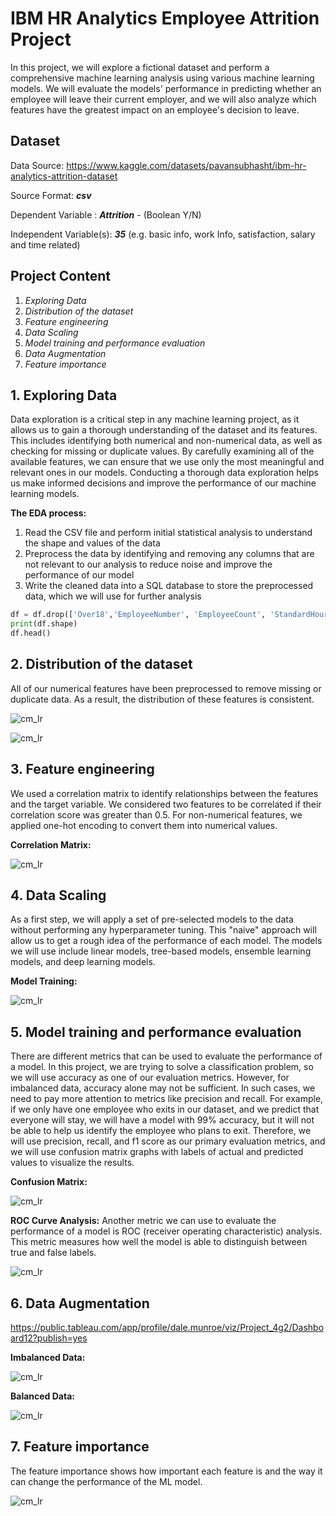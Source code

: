 # **IBM HR Analytics Employee Attrition Project**
In this project, we will explore a fictional dataset and perform a comprehensive machine learning analysis using various machine learning models. We will evaluate the models' performance in predicting whether an employee will leave their current employer, and we will also analyze which features have the greatest impact on an employee's decision to leave.

## Dataset
Data Source: https://www.kaggle.com/datasets/pavansubhasht/ibm-hr-analytics-attrition-dataset

Source Format: **_csv_**

Dependent Variable : **_Attrition_** - (Boolean Y/N)

Independent Variable(s): **_35_** (e.g. basic info, work Info, satisfaction, salary and time related)

## Project Content
1. *Exploring Data*
2. *Distribution of the dataset*
3. *Feature engineering*
4. *Data Scaling*
5. *Model training and performance evaluation*
6. *Data Augmentation*
7. *Feature importance*

## 1. Exploring Data
Data exploration is a critical step in any machine learning project, as it allows us to gain a thorough understanding of the dataset and its features. This includes identifying both numerical and non-numerical data, as well as checking for missing or duplicate values. By carefully examining all of the available features, we can ensure that we use only the most meaningful and relevant ones in our models. Conducting a thorough data exploration helps us make informed decisions and improve the performance of our machine learning models.

**The EDA process:**
1. Read the CSV file and perform initial statistical analysis to understand the shape and values of the data
2. Preprocess the data by identifying and removing any columns that are not relevant to our analysis to reduce noise and improve the performance of our model
3. Write the cleaned data into a SQL database to store the preprocessed data, which we will use for further analysis

~~~~python
df = df.drop(['Over18','EmployeeNumber', 'EmployeeCount', 'StandardHours'], axis = 1)
print(df.shape)
df.head()
~~~~

## 2. Distribution of the dataset
All of our numerical features have been preprocessed to remove missing or duplicate data. As a result, the distribution of these features is consistent.

![cm_lr](https://github.com/dalemunroe/project-4_group-2/blob/main/outputs/Age_distribution.png)

![cm_lr](https://github.com/dalemunroe/project-4_group-2/blob/main/outputs/dataset_distribution.png)

## 3. Feature engineering
We used a correlation matrix to identify relationships between the features and the target variable. We considered two features to be correlated if their correlation score was greater than 0.5. 
For non-numerical features, we applied one-hot encoding to convert them into numerical values.

**Correlation Matrix:**

![cm_lr](https://github.com/dalemunroe/project-4_group-2/blob/main/outputs/correlation_heatmap.png)

## 4. Data Scaling
As a first step, we will apply a set of pre-selected models to the data without performing any hyperparameter tuning. This "naive" approach will allow us to get a rough idea of the performance of each model. The models we will use include linear models, tree-based models, ensemble learning models, and deep learning models.

**Model Training:**

![cm_lr](https://github.com/dalemunroe/project-4_group-2/blob/main/outputs/ML_performance.png)

## 5. Model training and performance evaluation
There are different metrics that can be used to evaluate the performance of a model. In this project, we are trying to solve a classification problem, so we will use accuracy as one of our evaluation metrics. However, for imbalanced data, accuracy alone may not be sufficient. In such cases, we need to pay more attention to metrics like precision and recall. For example, if we only have one employee who exits in our dataset, and we predict that everyone will stay, we will have a model with 99% accuracy, but it will not be able to help us identify the employee who plans to exit. Therefore, we will use precision, recall, and f1 score as our primary evaluation metrics, and we will use confusion matrix graphs with labels of actual and predicted values to visualize the results.

**Confusion Matrix:**

![cm_lr](https://github.com/dalemunroe/project-4_group-2/blob/main/outputs/Confusion%20Matrix.png)

**ROC Curve Analysis:**
Another metric we can use to evaluate the performance of a model is ROC (receiver operating characteristic) analysis. This metric measures how well the model is able to distinguish between true and false labels.

![cm_lr](https://github.com/dalemunroe/project-4_group-2/blob/main/outputs/ROC_curve_analysis.png)

## 6. Data Augmentation

https://public.tableau.com/app/profile/dale.munroe/viz/Project_4g2/Dashboard12?publish=yes

**Imbalanced Data:**

![cm_lr](https://github.com/dalemunroe/project-4_group-2/blob/main/outputs/imbalanced_data.png)

**Balanced Data:**

![cm_lr](https://github.com/dalemunroe/project-4_group-2/blob/main/outputs/balanced_data.png)

## 7. Feature importance
The feature importance shows how important each feature is and the way it can change the performance of the ML model.

![cm_lr](https://github.com/dalemunroe/project-4_group-2/blob/main/outputs/feature_importance.png)
